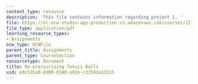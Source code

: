 ```yaml
---
content_type: resource
description: 'This file contains information regarding project 1. '
file: https://ol-ocw-studio-app-production.s3.amazonaws.com/courses/15-783j-product-design-and-development-spring-2006/e0c535a08d088340a02ec3159da13315_smp_dgn_prj_pro1.pdf
file_type: application/pdf
learning_resource_types:
- Assignments
ocw_type: OCWFile
parent_title: Assignments
parent_type: CourseSection
resourcetype: Document
title: Re-pressurizing Tennis Balls
uid: e0c535a0-8d08-8340-a02e-c3159da13315
---
```


